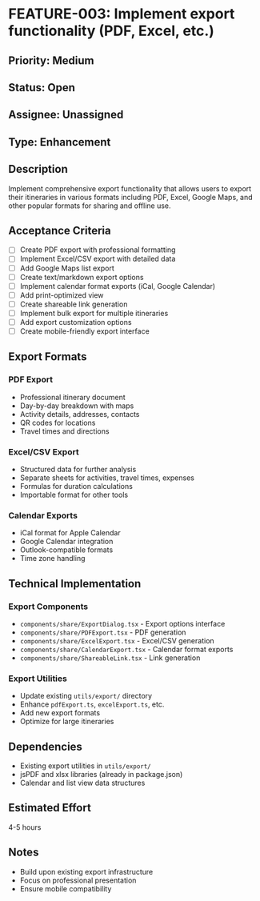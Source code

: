 # FEATURE-003: Implement export functionality (PDF, Excel, etc.)

## Priority: Medium
## Status: Open
## Assignee: Unassigned
## Type: Enhancement

## Description
Implement comprehensive export functionality that allows users to export their itineraries in various formats including PDF, Excel, Google Maps, and other popular formats for sharing and offline use.

## Acceptance Criteria
- [ ] Create PDF export with professional formatting
- [ ] Implement Excel/CSV export with detailed data
- [ ] Add Google Maps list export
- [ ] Create text/markdown export options
- [ ] Implement calendar format exports (iCal, Google Calendar)
- [ ] Add print-optimized view
- [ ] Create shareable link generation
- [ ] Implement bulk export for multiple itineraries
- [ ] Add export customization options
- [ ] Create mobile-friendly export interface

## Export Formats

### PDF Export
- Professional itinerary document
- Day-by-day breakdown with maps
- Activity details, addresses, contacts
- QR codes for locations
- Travel times and directions

### Excel/CSV Export
- Structured data for further analysis
- Separate sheets for activities, travel times, expenses
- Formulas for duration calculations
- Importable format for other tools

### Calendar Exports
- iCal format for Apple Calendar
- Google Calendar integration
- Outlook-compatible formats
- Time zone handling

## Technical Implementation

### Export Components
- `components/share/ExportDialog.tsx` - Export options interface
- `components/share/PDFExport.tsx` - PDF generation
- `components/share/ExcelExport.tsx` - Excel/CSV generation
- `components/share/CalendarExport.tsx` - Calendar format exports
- `components/share/ShareableLink.tsx` - Link generation

### Export Utilities
- Update existing `utils/export/` directory
- Enhance `pdfExport.ts`, `excelExport.ts`, etc.
- Add new export formats
- Optimize for large itineraries

## Dependencies
- Existing export utilities in `utils/export/`
- jsPDF and xlsx libraries (already in package.json)
- Calendar and list view data structures

## Estimated Effort
4-5 hours

## Notes
- Build upon existing export infrastructure
- Focus on professional presentation
- Ensure mobile compatibility